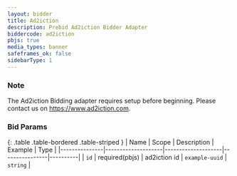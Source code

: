 ```yaml
---
layout: bidder
title: Ad2iction
description: Prebid Ad2iction Bidder Adapter
biddercode: ad2iction
pbjs: true
media_types: banner
safeframes_ok: false
sidebarType: 1
---
```


### Note
The Ad2iction Bidding adapter requires setup before beginning. Please contact us on https://www.ad2iction.com.

### Bid Params

{: .table .table-bordered .table-striped }
| Name          | Scope              | Description        | Example        | Type     |
|---------------|--------------------|--------------------|----------------|----------|
| `id`          | required(pbjs)     | ad2iction id       | `example-uuid` | `string` |
